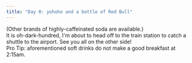 ```yaml
---
title: "Day 0: yohoho and a bottle of Red Bull"
---
```


<p>(Other brands of highly-caffeinated soda are available.)
<br/>
It is oh-dark-hundred, I'm about to head off to the train station to catch a shuttle to the airport. See you all on the other side!
<br/>
Pro Tip: aforementioned soft drinks do not make a good breakfast at 2:15am.</p>
